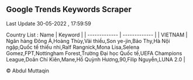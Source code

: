 

## Google Trends Keywords Scraper 
 
Last Update 30-05-2022 , 17:59:59

Country List :
 Name  | Keyword |
| ------------- | ------------- |
| VIETNAM | Ngân hàng Đông Á,Hoàng Thùy,Vải thiều,Son ye-jin,Bảo Thy,Hà Nội ngập,Quốc tế thiếu nhi,Ralf Rangnick,Mona Lisa,Selena Gomez,FPT,Nottingham Forest,Trường Đại học Quốc tế,UEFA Champions League,Doãn Chí Kiên,Mane,Hồ Quỳnh Hương,90,Filip Nguyễn,LUNA 2.0 |



© Abdul Muttaqin 

